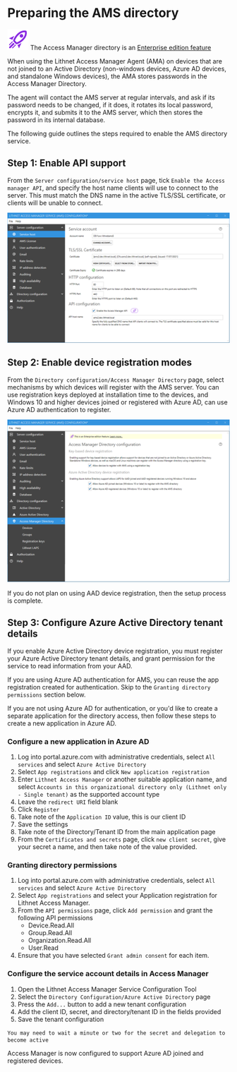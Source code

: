 # Preparing the AMS directory
![](../images/badge-enterprise-edition-rocket.svg) The Access Manager directory is an [Enterprise edition feature](/about-ams/Access-Manager-Editions)

When using the Lithnet Access Manager Agent (AMA) on devices that are not joined to an Active Directory (non-windows devices, Azure AD devices, and standalone Windows devices), the AMA stores passwords in the Access Manager Directory.

The agent will contact the AMS server at regular intervals, and ask if its password needs to be changed, if it does, it rotates its local password, encrypts it, and submits it to the AMS server, which then stores the password in its internal database.

The following guide outlines the steps required to enable the AMS directory service.

## Step 1: Enable API support
From the `Server configuration/service host` page, tick `Enable the Access manager API`, and specify the host name clients will use to connect to the server. This must match the DNS name in the active TLS/SSL certificate, or clients will be unable to connect.

<img src="../images/ui-page-service-host.png" >

## Step 2: Enable device registration modes
From the `Directory configuration/Access Manager Directory` page, select mechanisms by which devices will register with the AMS server. You can use registration keys deployed at installation time to the devices, and Windows 10 and higher devices joined or registered with Azure AD, can use Azure AD authentication to register.

<img src="../images/ui-page-access-manager-directory.png" >

If you do not plan on using AAD device registration, then the setup process is complete.

## Step 3: Configure Azure Active Directory tenant details
If you enable Azure Active Directory device registration, you must register your Azure Active Directory tenant details, and grant permission for the service to read information from your AAD.

If you are using Azure AD authentication for AMS, you can reuse the app registration created for authentication. Skip to the `Granting directory permissions` section below.

If you are not using Azure AD for authentication, or you'd like to create a separate application for the directory access, then follow these steps to create a new application in Azure AD. 

### Configure a new application in Azure AD
1. Log into portal.azure.com with administrative credentials, select `All services` and select `Azure Active Directory`
2. Select `App registrations` and click `New application registration`
3. Enter `Lithnet Access Manager` or another suitable application name, and select `Accounts in this organizational directory only (Lithnet only - Single tenant)` as the supported account type
5. Leave the `redirect URI` field blank
6. Click `Register`
7. Take note of the `Application ID` value, this is our client ID
8. Save the settings
9. Take note of the Directory/Tenant ID from the main application page
11. From the `Certificates and secrets` page, click `new client secret`, give your secret a name, and then take note of the value provided.

### Granting directory permissions
1. Log into portal.azure.com with administrative credentials, select `All services` and select `Azure Active Directory`
2. Select `App registrations` and select your Application registration for Lithnet Access Manager. 
3. From the `API permissions` page, click `Add permission` and grant the following API permissions
    - Device.Read.All 
    - Group.Read.All 
    - Organization.Read.All 
    - User.Read 
4. Ensure that you have selected `Grant admin consent` for each item.

### Configure the service account details in Access Manager
1. Open the Lithnet Access Manager Service Configuration Tool
2. Select the `Directory Configuration/Azure Active Directory` page
3. Press the `Add...` button to add a new tenant configuration
4. Add the client ID, secret, and directory/tenant ID in the fields provided
5. Save the tenant configuration

```{note}
You may need to wait a minute or two for the secret and delegation to become active
```

Access Manager is now configured to support Azure AD joined and registered devices.
